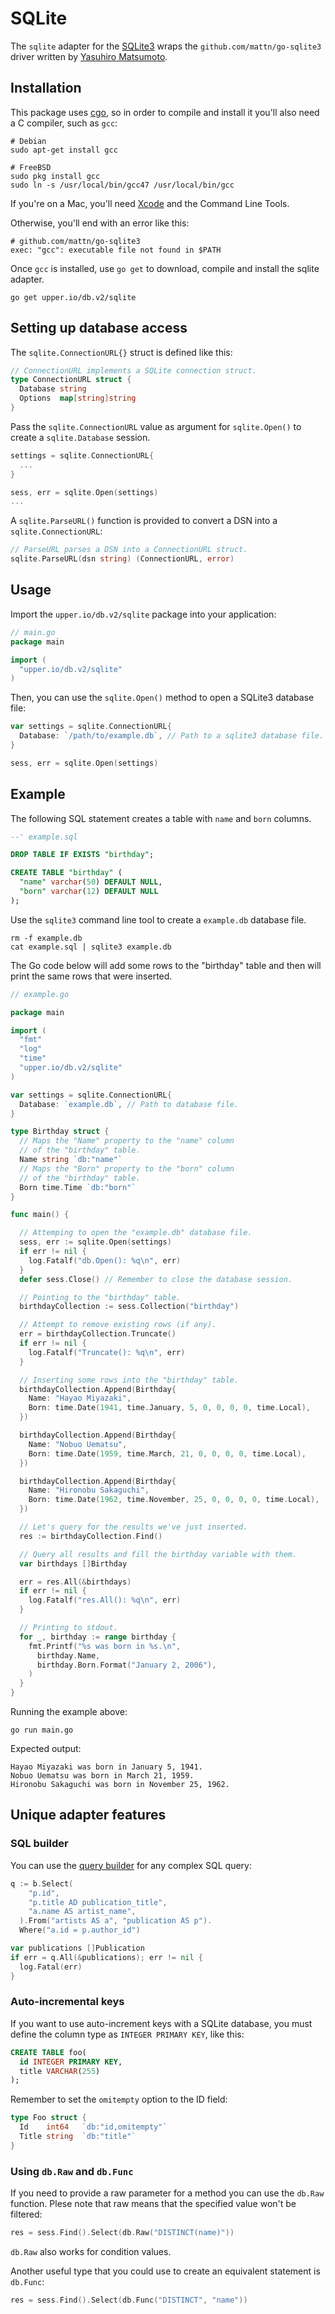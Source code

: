 # SQLite

The `sqlite` adapter for the [SQLite3][3] wraps the
`github.com/mattn/go-sqlite3` driver written by [Yasuhiro Matsumoto][1].

## Installation

This package uses [cgo][4], so in order to compile and install it you'll also need a
C compiler, such as `gcc`:

```
# Debian
sudo apt-get install gcc

# FreeBSD
sudo pkg install gcc
sudo ln -s /usr/local/bin/gcc47 /usr/local/bin/gcc
```

If you're on a Mac, you'll need [Xcode](https://developer.apple.com/xcode/) and
the Command Line Tools.

Otherwise, you'll end with an error like this:

```
# github.com/mattn/go-sqlite3
exec: "gcc": executable file not found in $PATH
```

Once `gcc` is installed, use `go get` to download, compile and install the
sqlite adapter.

```
go get upper.io/db.v2/sqlite
```

## Setting up database access

The `sqlite.ConnectionURL{}` struct is defined like this:

```go
// ConnectionURL implements a SQLite connection struct.
type ConnectionURL struct {
  Database string
  Options  map[string]string
}
```

Pass the `sqlite.ConnectionURL` value as argument for `sqlite.Open()`
to create a `sqlite.Database` session.

```go
settings = sqlite.ConnectionURL{
  ...
}

sess, err = sqlite.Open(settings)
...
```

A `sqlite.ParseURL()` function is provided to convert a DSN into a
`sqlite.ConnectionURL`:

```go
// ParseURL parses a DSN into a ConnectionURL struct.
sqlite.ParseURL(dsn string) (ConnectionURL, error)
```

## Usage

Import the `upper.io/db.v2/sqlite` package into your application:

```go
// main.go
package main

import (
  "upper.io/db.v2/sqlite"
)
```

Then, you can use the `sqlite.Open()` method to open a SQLite3 database file:

```go
var settings = sqlite.ConnectionURL{
  Database: `/path/to/example.db`, // Path to a sqlite3 database file.
}

sess, err = sqlite.Open(settings)
```

## Example

The following SQL statement creates a table with `name` and `born`
columns.

```sql
--' example.sql

DROP TABLE IF EXISTS "birthday";

CREATE TABLE "birthday" (
  "name" varchar(50) DEFAULT NULL,
  "born" varchar(12) DEFAULT NULL
);
```

Use the `sqlite3` command line tool to create a `example.db`
database file.

```
rm -f example.db
cat example.sql | sqlite3 example.db
```

The Go code below will add some rows to the "birthday" table and then will
print the same rows that were inserted.

```go
// example.go

package main

import (
  "fmt"
  "log"
  "time"
  "upper.io/db.v2/sqlite"
)

var settings = sqlite.ConnectionURL{
  Database: `example.db`, // Path to database file.
}

type Birthday struct {
  // Maps the "Name" property to the "name" column
  // of the "birthday" table.
  Name string `db:"name"`
  // Maps the "Born" property to the "born" column
  // of the "birthday" table.
  Born time.Time `db:"born"`
}

func main() {

  // Attemping to open the "example.db" database file.
  sess, err := sqlite.Open(settings)
  if err != nil {
    log.Fatalf("db.Open(): %q\n", err)
  }
  defer sess.Close() // Remember to close the database session.

  // Pointing to the "birthday" table.
  birthdayCollection := sess.Collection("birthday")

  // Attempt to remove existing rows (if any).
  err = birthdayCollection.Truncate()
  if err != nil {
    log.Fatalf("Truncate(): %q\n", err)
  }

  // Inserting some rows into the "birthday" table.
  birthdayCollection.Append(Birthday{
    Name: "Hayao Miyazaki",
    Born: time.Date(1941, time.January, 5, 0, 0, 0, 0, time.Local),
  })

  birthdayCollection.Append(Birthday{
    Name: "Nobuo Uematsu",
    Born: time.Date(1959, time.March, 21, 0, 0, 0, 0, time.Local),
  })

  birthdayCollection.Append(Birthday{
    Name: "Hironobu Sakaguchi",
    Born: time.Date(1962, time.November, 25, 0, 0, 0, 0, time.Local),
  })

  // Let's query for the results we've just inserted.
  res := birthdayCollection.Find()

  // Query all results and fill the birthday variable with them.
  var birthdays []Birthday

  err = res.All(&birthdays)
  if err != nil {
    log.Fatalf("res.All(): %q\n", err)
  }

  // Printing to stdout.
  for _, birthday := range birthday {
    fmt.Printf("%s was born in %s.\n",
      birthday.Name,
      birthday.Born.Format("January 2, 2006"),
    )
  }
}
```

Running the example above:

```
go run main.go
```

Expected output:

```
Hayao Miyazaki was born in January 5, 1941.
Nobuo Uematsu was born in March 21, 1959.
Hironobu Sakaguchi was born in November 25, 1962.
```

## Unique adapter features

### SQL builder

You can use the [query builder](/db.v2/sqlbuilder) for any complex SQL query:

```go
q := b.Select(
    "p.id",
    "p.title AD publication_title",
    "a.name AS artist_name",
  ).From("artists AS a", "publication AS p").
  Where("a.id = p.author_id")

var publications []Publication
if err = q.All(&publications); err != nil {
  log.Fatal(err)
}
```

### Auto-incremental keys

If you want to use auto-increment keys with a SQLite database, you must define
the column type as `INTEGER PRIMARY KEY`, like this:

```sql
CREATE TABLE foo(
  id INTEGER PRIMARY KEY,
  title VARCHAR(255)
);
```

Remember to set the `omitempty` option to the ID field:

```go
type Foo struct {
  Id    int64   `db:"id,omitempty"`
  Title string  `db:"title"`
}
```

### Using `db.Raw` and `db.Func`

If you need to provide a raw parameter for a method you can use the `db.Raw`
function. Plese note that raw means that the specified value won't be filtered:

```go
res = sess.Find().Select(db.Raw("DISTINCT(name)"))
```

`db.Raw` also works for condition values.

Another useful type that you could use to create an equivalent statement is
`db.Func`:

```go
res = sess.Find().Select(db.Func("DISTINCT", "name"))
```

[1]: https://github.com/mattn/go-sqlite3
[2]: http://golang.org/doc/effective_go.html#blank
[3]: http://www.sqlite.org/
[4]: https://golang.org/cmd/cgo/
